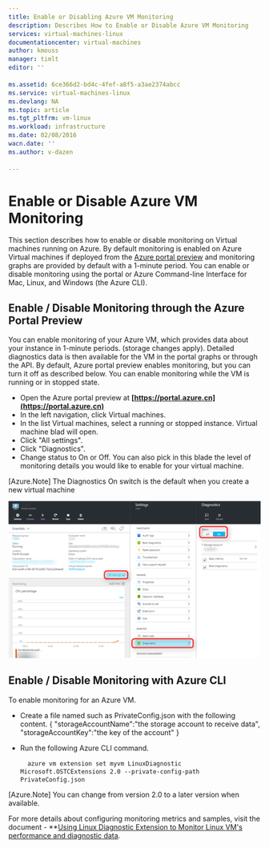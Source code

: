 ```yaml
---
title: Enable or Disabling Azure VM Monitoring
description: Describes How to Enable or Disable Azure VM Monitoring
services: virtual-machines-linux
documentationcenter: virtual-machines
author: kmouss
manager: timlt
editor: ''

ms.assetid: 6ce366d2-bd4c-4fef-a8f5-a3ae2374abcc
ms.service: virtual-machines-linux
ms.devlang: NA
ms.topic: article
ms.tgt_pltfrm: vm-linux
ms.workload: infrastructure
ms.date: 02/08/2016
wacn.date: ''
ms.author: v-dazen

---
```

# Enable or Disable Azure VM Monitoring
This section describes how to enable or disable monitoring on Virtual machines running on Azure. By default monitoring is enabled on Azure Virtual machines if deployed from the [Azure portal preview](https://portal.azure.cn) and monitoring graphs are provided by default with a 1-minute period. You can enable or disable monitoring using the portal or Azure Command-line Interface for Mac, Linux, and Windows (the Azure CLI). 

## Enable / Disable Monitoring through the Azure Portal Preview
You can enable  monitoring of your Azure VM, which provides data about your instance in 1-minute periods. (storage changes apply). Detailed diagnostics data is then available for the VM in the portal graphs or through the API. By default, Azure portal preview enables monitoring, but you can turn it off as described below. You can enable monitoring while the VM is running or in stopped state.

* Open the Azure portal preview at **[https://portal.azure.cn](https://portal.azure.cn)**
* In the left navigation, click Virtual machines.
* In the list Virtual machines, select a running or stopped instance. Virtual machine blad will open.
* Click "All settings".
* Click "Diagnostics".
* Change status to On or Off. You can also pick in this blade the level of monitoring details you would like to enable for your virtual machine.

[Azure.Note] The Diagnostics On switch is the default when you create a new virtual machine

![Enable / Disable Monitoring through the Azure Portal Preview.][1]

## Enable / Disable Monitoring with Azure CLI
To enable monitoring for an Azure VM.

* Create a file named such as PrivateConfig.json with the following content.
        {
            "storageAccountName":"the storage account to receive data",
            "storageAccountKey":"the key of the account"
        }
* Run the following Azure CLI command.

        azure vm extension set myvm LinuxDiagnostic Microsoft.OSTCExtensions 2.0 --private-config-path PrivateConfig.json

[Azure.Note] You can change from version 2.0 to a later version when available. 

For more details about configuring monitoring metrics and samples, visit the document - **[Using Linux Diagnostic Extension to Monitor Linux VM's performance and diagnostic data](classic/diagnostic-extension.md?toc=%2fvirtual-machines%2flinux%2fclassic%2ftoc.json).

<!--Image references-->
[1]: ./media/vm-monitoring/portal-enable-disable.png

